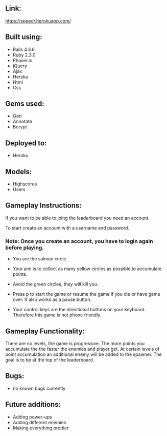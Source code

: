 
## Link:
https://speedr.herokuapp.com/

## Built using:

* Rails 4.3.6
* Ruby 2.3.0
* Phaser.io
* jQuery
* Ajax
* Heroku
* Html
* Css

## Gems used:

* Gon
* Annotate
* Bcrypt

## Deployed to:
* Heroku

## Models:

* Highscores
* Users

## Gameplay Instructions:

If you want to be able to joing the leaderboard you need an account.

To start create an account with a username and password.

### Note: Once you create an account, you have to login again before playing.

* You are the salmon circle.
* Your aim is to collect as many yellow circles as possible to accumulate points.
* Avoid the green circles, they will kill you.

* Press p to start the game or resume the game if you die or have game over.
It also works as a pause button.

* Your control keys are the directional buttons on your keyboard. Therefore this game is not phone friendly.

## Gameplay Functionality:

There are no levels, the game is progressive. The more points you accumulate the the faster the enemies and player get. At certain levels of point accumulation an additional enemy will be added to the spawner. The goal is to be at the top of the leaderboard.

## Bugs:
* no known bugs currently

## Future additions:
* Adding power-ups
* Adding different enemies
* Making everything prettier
